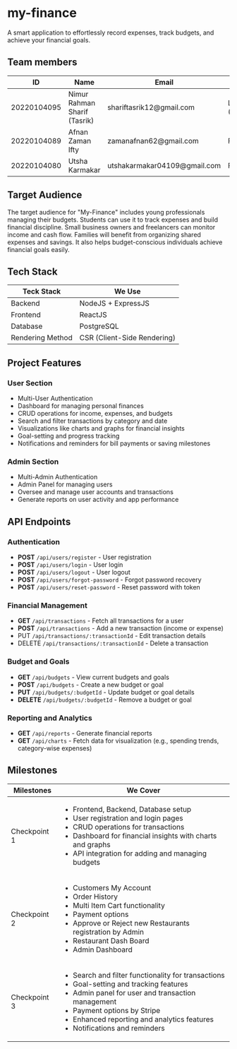# my-finance
A smart application to effortlessly record expenses, track budgets, and achieve your financial goals.

## Team members
<table>
	 <thead> 
		 <tr> 
			 <th>ID</th> 
			 <th>Name</th> 
			 <th>Email</th> 
			 <th>Role</th> 
		 </tr> 
	 </thead> 
	 <tbody> 
		 <tr> 
			 <td>20220104095</td> 
			 <td>Nimur Rahman Sharif (Tasrik)</td> 
			 <td>shariftasrik12@gmail.com</td> 
			 <td>Lead (Frontend+Backend)</td> 
		 </tr> 
		 <tr> 
			 <td>20220104089</td> 
			 <td>Afnan Zaman Ifty</td> 
			 <td>zamanafnan62@gmail.com</td> 
			 <td>Frontend</td>   
		 </tr> 
		 <tr> 
			 <td>20220104080</td> 
			 <td>Utsha Karmakar</td> 
			 <td>utshakarmakar04109@gmail.com</td> 
			 <td>Frontend</td>   
		 </tr> 
	 </tbody> 
 </table>

  

## Target Audience

The target audience for "My-Finance" includes young professionals managing their budgets. Students can use it to track expenses and build financial discipline. Small business owners and freelancers can monitor income and cash flow. Families will benefit from organizing shared expenses and savings. It also helps budget-conscious individuals achieve financial goals easily.

  
  

## Tech Stack
<table>
	 <thead> 
		 <tr> 
			 <th>Teck Stack</th> 
			 <th>We Use</th> 
		 </tr> 
	 </thead> 
	 <tbody> 
		 <tr> 
			 <td>Backend</td> 
			 <td>NodeJS + ExpressJS</td> 
		 </tr> 
		 <tr> 
			 <td>Frontend</td> 
			 <td>ReactJS</td>   
		 </tr> 
		 <tr> 
			 <td>Database</td> 
			 <td>PostgreSQL</td>  
		 </tr> 
		 <tr> 
			 <td>Rendering Method</td> 
			 <td>CSR (Client-Side Rendering)</td> 
		 </tr> 
	 </tbody> 
 </table>


## Project Features

### User Section
<ul>
  <li>Multi-User Authentication</li>
  <li>Dashboard for managing personal finances</li>
  <li>CRUD operations for income, expenses, and budgets</li>
  <li>Search and filter transactions by category and date</li>
  <li>Visualizations like charts and graphs for financial insights</li>
  <li>Goal-setting and progress tracking</li>
  <li>Notifications and reminders for bill payments or saving milestones</li>
</ul>

### Admin Section
<ul>
  <li>Multi-Admin Authentication</li>
  <li>Admin Panel for managing users</li>
  <li>Oversee and manage user accounts and transactions</li>
  <li>Generate reports on user activity and app performance</li>
</ul>

## API Endpoints

### Authentication
- **POST** `/api/users/register` - User registration
- **POST** `/api/users/login` - User login
- **POST** `/api/users/logout` - User logout
- **POST** `/api/users/forgot-password` - Forgot password recovery
- **POST** `/api/users/reset-password` - Reset password with token

### Financial Management
- **GET** `/api/transactions` - Fetch all transactions for a user
- **POST** `/api/transactions` - Add a new transaction (income or expense)
- PUT `/api/transactions/:transactionId` - Edit transaction details
- DELETE `/api/transactions/:transactionId` - Delete a transaction

### Budget and Goals
- **GET** `/api/budgets` - View current budgets and goals
- **POST** `/api/budgets` - Create a new budget or goal
- **PUT** `/api/budgets/:budgetId` - Update budget or goal details
- **DELETE** `/api/budgets/:budgetId` - Remove a budget or goal

### Reporting and Analytics
- **GET** `/api/reports` - Generate financial reports
- **GET** `/api/charts` - Fetch data for visualization (e.g., spending trends, category-wise expenses)

## Milestones
<table>
	 <thead> 
		 <tr> 
			 <th>Milestones</th> 
			 <th>We Cover</th> 
		 </tr> 
	 </thead> 
	 <tbody> 
		 <tr> 
			 <td>Checkpoint 1</td> 
			 <td>
				 <ul>
					<li>Frontend, Backend, Database setup</li>
					<li>User registration and login pages</li>
					<li>CRUD operations for transactions</li>
					<li>Dashboard for financial insights with charts and graphs</li>
					<li>API integration for adding and managing budgets</li>
				</ul>
			</td>
		 </tr> 
		 <tr> 
			 <td>Checkpoint 2</td> 
			 <td>
				 <ul>
					 <li>Customers My Account</li>
					 <li>Order History</li>
					 <li>Multi Item Cart functionality</li>
					 <li>Payment options</li>
					 <li>Approve or Reject new Restaurants registration by Admin</li>
					 <li>Restaurant Dash Board</li>
					 <li>Admin Dashboard</li>
				 </ul>
			 </td>   
		 </tr> 
		 <tr> 
			 <td>Checkpoint 3</td> 
			 <td><ul>
					 <li>Search and filter functionality for transactions</li>
					 <li>Goal-setting and tracking features</li>
					 <li>Admin panel for user and transaction management</li>
					 <li>Payment options by Stripe</li>
					 <li>Enhanced reporting and analytics features</li> <li>Notifications and reminders</li>
				 </ul>
				</td>  
		 </tr> 
	 </tbody> 
 </table>



